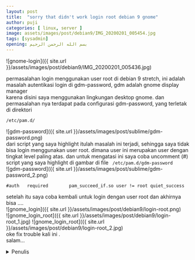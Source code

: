 ```yaml
---
layout: post
title:  "sorry that didn't work login root debian 9 gnome"
author: puji
categories: [ linux, server ]
image: assets/images/post/debian9/IMG_20200201_005454.jpg
tags: [sysadmin]
opening: بسم الله الرحمن الرحيم
---  
```

![gnome-login]({{ site.url }}/assets/images/post/debian9/IMG_20200201_005436.jpg)  

permasalahan login menggunakan user root di debian 9 stretch, ini adalah masalah autentikasi login di gdm-password, gdm adalah gnome display manager  
karena disini saya menggunakan lingkungan desktop gnome. dan permasalahan nya terdapat pada configurasi gdm-password, yang terletak di direktori  
```
/etc/pam.d/
```  
![gdm-password]({{ site.url }}/assets/images/post/sublime/gdm-password.png)  
dari script yang saya highlight itulah masalah ini terjadi, sehingga saya tidak bisa login menggunakan user root. dimana user ini merupakan user dengan  
tingkat level paling atas. dan untuk mengatasi ini saya coba uncomment (#) script yang saya highlight di gambar di file ``` /etc/pam.d/gdm-password```  
![gdm-password]({{ site.url }}/assets/images/post/sublime/gdm-password_2.png)  

```
#auth   required        pam_succeed_if.so user != root quiet_success
```  
setelah itu saya coba kembali untuk login dengan user root dan akhirnya bisa ....  
![gnome_login]({{ site.url }}/assets/images/post/debian9/login-root.png)  
![gnome_login_root]({{ site.url }}/assets/images/post/debian9/login-root_1.jpg) 
![gnome_login_root]({{ site.url }}/assets/images/post/debian9/login-root_2.jpg)  
oke fix trouble kali ini .  
salam...  

<details><summary>Penulis</summary>
  <h1>pujiermanto</h1>
  <img src="{{ site.url }}/assets/images/post/debian9/2020-02-26-132527.jpg"/>
</details>



